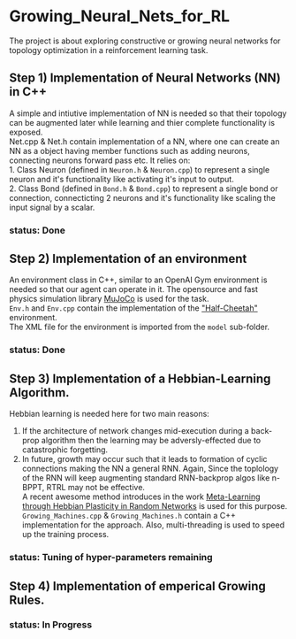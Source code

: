 # Growing_Neural_Nets_for_RL
The project is about exploring constructive or growing neural networks for topology optimization in a reinforcement learning task.
## Step 1) Implementation of Neural Networks (NN) in C++ 
A simple and intiutive implementation of NN is needed so that their topology can be augmented later while learning and thier complete functionality is exposed.<br/>
Net.cpp & Net.h contain implementation of a NN, where one can create an NN as a object having member functions such as adding neurons, connecting neurons forward pass etc. It relies on:<br/>
        1. Class Neuron (defined in `Neuron.h` & `Neuron.cpp`) to represent a single neuron and it's functionality like activating it's input to output.<br/>
        2. Class Bond (defined in `Bond.h` & `Bond.cpp`) to represent a single bond or connection, connecticting 2 neurons and it's functionality like scaling the input             signal by a scalar.<br/>
### status: Done

## Step 2) Implementation of an environment
An environment class in C++, similar to an OpenAI Gym environment is needed so that our agent can operate in it.
The opensource and fast physics simulation library [MuJoCo](https://mujoco.org/) is used for the task.<br/>
`Env.h` and `Env.cpp` contain the implementation of the ["Half-Cheetah"](https://gym.openai.com/envs/HalfCheetah-v2/) environment.<br/>
 The XML file for the environment is imported from the `model` sub-folder.
### status: Done

## Step 3) Implementation of a Hebbian-Learning  Algorithm.
Hebbian learning is needed here for two main reasons:<br/>
1. If the architecture of network changes mid-execution during a back-prop algorithm then the learning may be adversly-effected due to catastrophic forgetting.</br>
2. In future, growth may occur such that it leads to formation of cyclic connections making the NN a general RNN. Again, Since the toplology of the RNN will keep            augmenting standard RNN-backprop algos like n-BPPT, RTRL may not be effective.</br>
A recent awesome method introduces in the work [Meta-Learning through Hebbian Plasticity in Random Networks](https://github.com/enajx/HebbianMetaLearning.git) is      used for this purpose. `Growing_Machines.cpp` & `Growing_Machines.h` contain a C++ implementation for the approach. Also, multi-threading is used to speed up the         training process.
### status: Tuning of hyper-parameters remaining

## Step 4) Implementation of emperical Growing Rules.
### status: In Progress 
